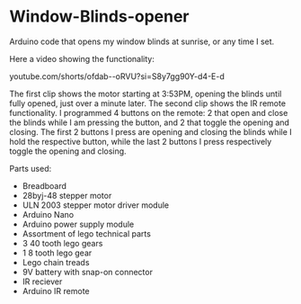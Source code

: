 # Window-Blinds-opener
Arduino code that opens my window blinds at sunrise, or any time I set.

Here a video showing the functionality:

youtube.com/shorts/ofdab--oRVU?si=S8y7gg90Y-d4-E-d

The first clip shows the motor starting at 3:53PM, opening the blinds until
fully opened, just over a minute later. The second clip shows the IR remote
functionality. I programmed 4 buttons on the remote: 2 that open and close the 
blinds while I am pressing the button, and 2 that toggle the opening and closing.
The first 2 buttons I press are opening and closing the blinds while I hold the 
respective button, while the last 2 buttons I press respectively toggle the opening
and closing.

Parts used:

- Breadboard
- 28byj-48 stepper motor
- ULN 2003 stepper motor driver module
- Arduino Nano
- Arduino power supply module
- Assortment of lego technical parts
- 3 40 tooth lego gears
- 1 8 tooth lego gear
- Lego chain treads
- 9V battery with snap-on connector
- IR reciever
- Arduino IR remote
